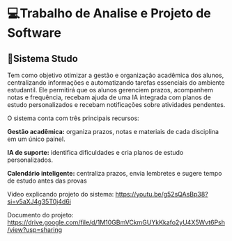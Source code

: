 # 💻Trabalho de Analise e Projeto de Software

## 📒Sistema Studo

Tem como objetivo otimizar a gestão e organização acadêmica dos alunos, centralizando informações e automatizando tarefas essenciais do ambiente estudantil. Ele permitirá que os alunos gerenciem prazos, acompanhem notas e frequência, recebam ajuda de uma IA integrada com planos de estudo personalizados e recebam notificações sobre atividades pendentes. 

O sistema conta com três principais recursos: 

**Gestão acadêmica:** organiza prazos, notas e materiais de cada disciplina em um único painel. 

**IA de suporte:** identifica dificuldades e cria planos de estudo personalizados. 

**Calendário inteligente:** centraliza prazos, envia lembretes e sugere tempo de estudo antes das provas 

Video explicando projeto do sistema: https://youtu.be/g52sQAsBp38?si=v5aXJ4g35T0j4d6i

Documento do projeto: https://drive.google.com/file/d/1M10GBmVCkmGUYkKkafo2yU4X5Wvt6Psh/view?usp=sharing

